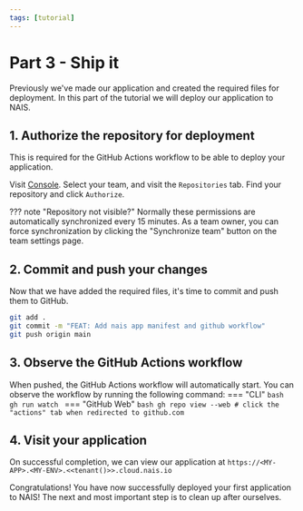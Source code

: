 ```yaml
---
tags: [tutorial]
---
```

# Part 3 - Ship it

Previously we've made our application and created the required files for deployment.
In this part of the tutorial we will deploy our application to NAIS.

## 1. Authorize the repository for deployment

This is required for the GitHub Actions workflow to be able to deploy your application.

Visit [Console](https://console.<<tenant()>>.cloud.nais.io). Select your team, and visit the `Repositories` tab.
Find your repository and click `Authorize`.

??? note "Repository not visible?"
    Normally these permissions are automatically synchronized every 15 minutes. 
    As a team owner, you can force synchronization by clicking the "Synchronize team" button on the team settings page.

## 2. Commit and push your changes

Now that we have added the required files, it's time to commit and push them to GitHub.


```bash
git add .
git commit -m "FEAT: Add nais app manifest and github workflow"
git push origin main
```

## 3. Observe the GitHub Actions workflow

When pushed, the GitHub Actions workflow will automatically start. You can observe the workflow by running the following command:
=== "CLI"
    ```bash
    gh run watch
    ```
=== "GitHub Web"
    ```bash
    gh repo view --web # click the "actions" tab when redirected to github.com
    ```

## 4. Visit your application
On successful completion, we can view our application at `https://<MY-APP>.<MY-ENV>.<<tenant()>>.cloud.nais.io`

Congratulations! You have now successfully deployed your first application to NAIS!
The next and most important step is to clean up after ourselves.
